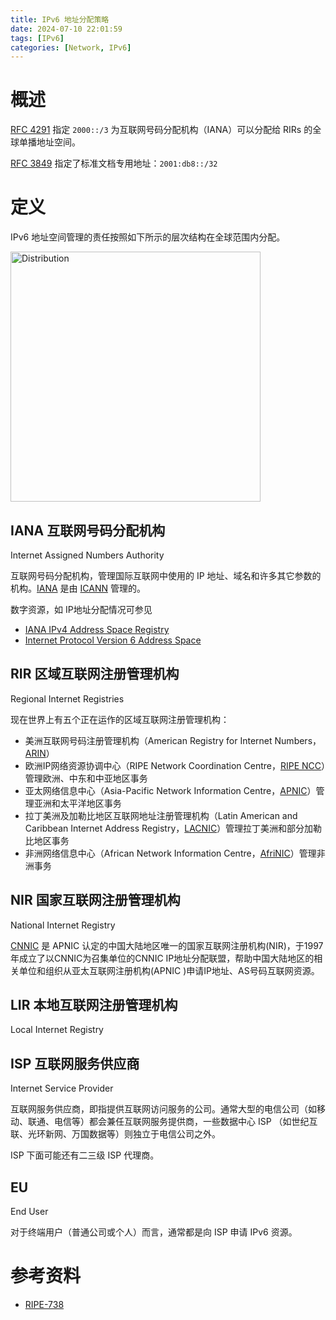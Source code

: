 ```yaml
---
title: IPv6 地址分配策略
date: 2024-07-10 22:01:59
tags: [IPv6]
categories: [Network, IPv6]
---
```

# 概述
[RFC 4291](https://www.iana.org/go/rfc4291) 指定 `2000::/3` 为互联网号码分配机构（IANA）可以分配给 RIRs 的全球单播地址空间。

[RFC 3849](https://www.iana.org/go/rfc3849) 指定了标准文档专用地址：`2001:db8::/32`

<!--more-->

# 定义
IPv6 地址空间管理的责任按照如下所示的层次结构在全球范围内分配。

<img src="/images/ipv6/Distribution.png" alt="Distribution" width="400">

## IANA 互联网号码分配机构

Internet Assigned Numbers Authority

互联网号码分配机构，管理国际互联网中使用的 IP 地址、域名和许多其它参数的机构。[IANA](https://www.iana.org/) 是由 [ICANN](https://www.icann.org/) 管理的。

数字资源，如 IP地址分配情况可参见
- [IANA IPv4 Address Space Registry](https://www.iana.org/assignments/ipv4-address-space/ipv4-address-space.xhtml)
- [Internet Protocol Version 6 Address Space](https://www.iana.org/assignments/ipv6-address-space/ipv6-address-space.xhtml)


## RIR 区域互联网注册管理机构

Regional Internet Registries

现在世界上有五个正在运作的区域互联网注册管理机构：

- 美洲互联网号码注册管理机构（American Registry for Internet Numbers，[ARIN][1]）
- 欧洲IP网络资源协调中心（RIPE Network Coordination Centre，[RIPE NCC][2]）管理欧洲、中东和中亚地区事务
- 亚太网络信息中心（Asia-Pacific Network Information Centre，[APNIC][3]）管理亚洲和太平洋地区事务
- 拉丁美洲及加勒比地区互联网地址注册管理机构（Latin American and Caribbean Internet Address Registry，[LACNIC][4]）管理拉丁美洲和部分加勒比地区事务
- 非洲网络信息中心（African Network Information Centre，[AfriNIC][5]）管理非洲事务

[1]: <https://www.arin.net/> "ARIN"
[2]: <https://www.ripe.net/> "RIPE NCC"
[3]: <https://www.apnic.net/> "APNIC"
[4]: <http://www.lacnic.net/> "LACNIC"
[5]: <https://www.afrinic.net/> "AfriNIC"

## NIR 国家互联网注册管理机构

National Internet Registry 

[CNNIC](https://www.cnnic.cn/) 是 APNIC 认定的中国大陆地区唯一的国家互联网注册机构(NIR)，于1997年成立了以CNNIC为召集单位的CNNIC IP地址分配联盟，帮助中国大陆地区的相关单位和组织从亚太互联网注册机构(APNIC )申请IP地址、AS号码互联网资源。


## LIR 本地互联网注册管理机构

Local Internet Registry 

## ISP 互联网服务供应商

Internet Service Provider

互联网服务供应商，即指提供互联网访问服务的公司。通常大型的电信公司（如移动、联通、电信等）都会兼任互联网服务提供商，一些数据中心 ISP （如世纪互联、光环新网、万国数据等）则独立于电信公司之外。

ISP 下面可能还有二三级 ISP 代理商。

## EU

End User

对于终端用户（普通公司或个人）而言，通常都是向 ISP 申请 IPv6 资源。



# 参考资料
- [RIPE-738](https://www.ripe.net/publications/docs/ripe-738/)
